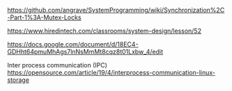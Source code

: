 https://github.com/angrave/SystemProgramming/wiki/Synchronization%2C-Part-1%3A-Mutex-Locks

https://www.hiredintech.com/classrooms/system-design/lesson/52

https://docs.google.com/document/d/18EC4-GDHht64pmuMhAgs7lnNsMmMt8cqz8t01Lxbw_4/edit


Inter process communication (IPC)
https://opensource.com/article/19/4/interprocess-communication-linux-storage
